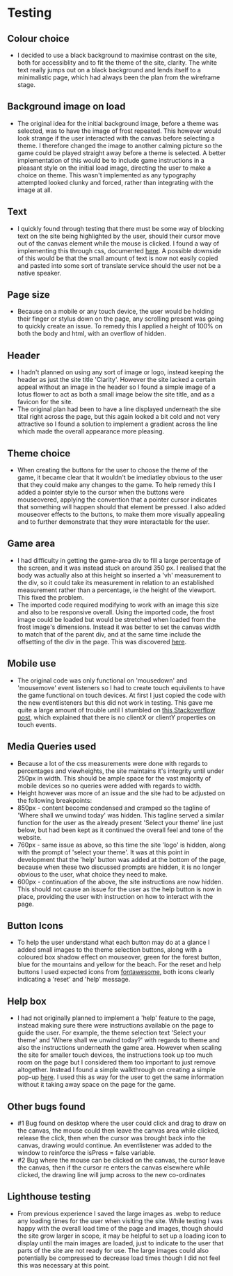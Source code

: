 # Testing

## Colour choice
- I decided to use a black background to maximise contrast on the site, both for accessiblity and to fit the theme of the site, clarity. The white text really jumps out on a black background and lends itself to a minimalistic page, which had always been the plan from the wireframe stage.

## Background image on load
- The original idea for the initial background image, before a theme was selected, was to have the image of frost repeated. This however would look strange if the user interacted with the canvas before selecting a theme. I therefore changed the image to another calming picture so the game could be played straight away before a theme is selected. A better implementation of this would be to include game instructions in a pleasant style on the initial load image, directing the user to make a choice on theme. This wasn't implemented as any typography attempted looked clunky and forced, rather than integrating with the image at all.

## Text
- I quickly found through testing that there must be some way of blocking text on the site being highlighted by the user, should their cursor move out of the canvas element while the mouse is clicked. I found a way of implementing this through css, documented [here](https://stackoverflow.com/questions/826782/how-to-disable-text-selection-highlighting). A possible downside of this would be that the small amount of text is now not easily copied and pasted into some sort of translate service should the user not be a native speaker.

## Page size
- Because on a mobile or any touch device, the user would be holding their finger or stylus down on the page, any scrolling present was going to quickly create an issue. To remedy this I applied a height of 100% on both the body and html, with an overflow of hidden.

## Header
- I hadn't planned on using any sort of image or logo, instead keeping the header as just the site title 'Clarity'. However the site lacked a certain appeal without an image in the header so I found a simple image of a lotus flower to act as both a small image below the site title, and as a favicon for the site.
- The original plan had been to have a line displayed underneath the site tital right across the page, but this again looked a bit cold and not very attractive so I found a solution to implement a gradient across the line which made the overall appearance more pleasing.

## Theme choice
- When creating the buttons for the user to choose the theme of the game, it became clear that it wouldn't be imediatley obvious to the user that they could make any changes to the game. To help remedy this I added a pointer style to the cursor when the buttons were mouseovered, applying the convention that a pointer cursor indicates that something will happen should that element be pressed. I also added mouseover effects to the buttons, to make them more visually appealing and to further demonstrate that they were interactable for the user.

## Game area
- I had difficulty in getting the game-area div to fill a large percentage of the screen, and it was instead stuck on around 350 px. I realised that the body was actually also at this height so inserted a 'vh' measurement to the div, so it could take its measurement in relation to an established measurement rather than a percentage, ie the height of the viewport. This fixed the problem.
- The imported code required modifying to work with an image this size and also to be responsive overall. Using the imported code, the frost image could be loaded but would be stretched when loaded from the frost image's dimensions. Instead it was better to set the canvas width to match that of the parent div, and at the same time include the offsetting of the div in the page. This was discovered [here](https://stackoverflow.com/questions/39784153/mouse-pointer-coordinates-and-canvas-coordinates-not-matching).

## Mobile use
- The original code was only functional on 'mousedown' and 'mousemove' event listeners so I had to create touch equivilents to have the game functional on touch devices. At first I just copied the code with the new eventlisteners but this did not work in testing. This gave me quite a large amount of trouble until I stumbled on [this Stackoverflow post](https://stackoverflow.com/questions/43936084/how-to-make-mousemove-event-working-for-touchscreen-with-touchmove), which explained that there is no clientX or clientY properties on touch events.

## Media Queries used
- Because a lot of the css measurements were done with regards to percentages and viewheights, the site maintains it's integrity until under 250px in width. This should be ample space for the vast majority of mobile devices so no queries were added with regards to width.
- Height however was more of an issue and the site had to be adjusted on the following breakpoints:
- 850px - content become condensed and cramped so the tagline of 'Where shall we unwind today' was hidden. This tagline served a similar function for the user as the already present 'Select your theme' line just below, but had been kept as it continued the overall feel and tone of the website.
- 760px - same issue as above, so this time the site 'logo' is hidden, along with the prompt of 'select your theme'. It was at this point in development that the 'help' button was added at the bottom of the page, because when these two discussed prompts are hidden, it is no longer obvious to the user, what choice they need to make.
- 600px - continuation of the above, the site instructions are now hidden. This should not cause an issue for the user as the help button is now in place, providing the user with instruction on how to interact with the page.

## Button Icons
- To help the user understand what each button may do at a glance I added small images to the theme selection buttons, along with a coloured box shadow effect on mouseover, green for the forest button, blue for the mountains and yellow for the beach. For the reset and help buttons I used expected icons from [fontawesome](https://fontawesome.com/), both icons clearly indicating a 'reset' and 'help' message.

## Help box
- I had not originally planned to implement a 'help' feature to the page, instead making sure there were instructions available on the page to guide the user. For example, the theme selection text 'Select your theme' and 'Where shall we unwind today?' with regards to theme and also the instructions underneath the game area. However when scaling the site for smaller touch devices, the instructions took up too much room on the page but I considered them too important to just remove altogether. Instead I found a simple walkthrough on creating a simple pop-up [here](https://www.youtube.com/watch?v=iE_6pQ3RlZU). I used this as way for the user to get the same information without it taking away space on the page for the game.

## Other bugs found
- #1 Bug found on desktop where the user could click and drag to draw on the canvas, the mouse could then leave the canvas area while clicked, release the click, then when the cursor was brought back into the canvas, drawing would continue. An eventlistener was added to the window to reinforce the isPress = false variable.
- #2 Bug where the mouse can be clicked on the canvas, the cursor leave the canvas, then if the cursor re enters the canvas elsewhere while clicked, the drawing line will jump across to the new co-ordinates

## Lighthouse testing
- From previous experience I saved the large images as .webp to reduce any loading times for the user when visiting the site. While testing I was happy with the overall load time of the page and images, though should the site grow larger in scope, it may be helpful to set up a loading icon to display until the main images are loaded, just to indicate to the user that parts of the site are not ready for use. The large images could also potentially be compressed to decrease load times though I did not feel this was necessary at this point.